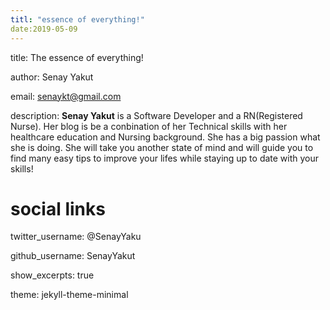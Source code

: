 ```yaml
---
titl: "essence of everything!"
date:2019-05-09
---
```


title: The essence of everything!

author: Senay Yakut

email: senaykt@gmail.com

description: __Senay Yakut__ is a Software Developer and a RN(Registered Nurse). Her blog is be a conbination of her Technical skills with her healthcare education and Nursing background. She has a big passion what she is doing. She will take you another state of mind and will guide you to find many easy tips to improve your lifes while staying up to date with your skills!

 
# social links
twitter_username: @SenayYaku

github_username:  SenayYakut

show_excerpts: true

theme: jekyll-theme-minimal
